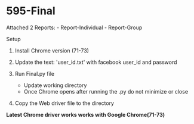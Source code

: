 # 595-Final

Attached 2 Reports:
	- Report-Individual
	- Report-Group

Setup
1. Install Chrome version (71-73)
2. Update the text: 'user_id.txt' with facebook user_id and password
3. Run Final.py file
	- Update working directory
	- Once Chrome opens after running the .py do not minimize or close
	
4. Copy the Web driver file to the directory

**Latest Chrome driver works works with Google Chrome(71-73)**
